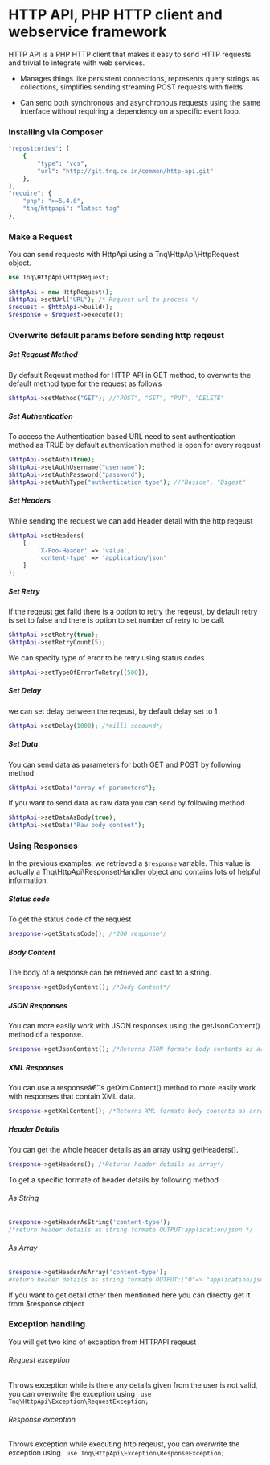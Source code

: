 HTTP API, PHP HTTP client and webservice framework
==================================================
HTTP API is a PHP HTTP client that makes it easy to send HTTP requests and
trivial to integrate with web services.

- Manages things like persistent connections, represents query strings as
  collections, simplifies sending streaming POST requests with fields

- Can send both synchronous and asynchronous requests using the same interface
  without requiring a dependency on a specific event loop.

### Installing via Composer

```bash
"repositories": [
    {
        "type": "vcs",
        "url": "http://git.tnq.co.in/common/http-api.git"
    },
],
"require": {
    "php": ">=5.4.0",
    "tnq/httpapi": "latest tag"
},
```

### Make a Request

You can send requests with HttpApi using a Tnq\HttpApi\HttpRequest object.

```php
use Tnq\HttpApi\HttpRequest;

$httpApi = new HttpRequest();
$httpApi->setUrl("URL"); /* Request url to process */
$request = $httpApi->build();
$response = $request->execute();
```
### Overwrite default params before sending http reqeust

##### Set Reqeust Method

By default Reqeust method for HTTP API in GET method, to overwrite the default method type for the request as follows

```php
$httpApi->setMethod("GET"); //"POST", "GET", "PUT", "DELETE"
```
##### Set Authentication

To access the Authentication based URL need to sent authentication method as TRUE by default authentication method is open for every reqeust

```php
$httpApi->setAuth(true);
$httpApi->setAuthUsername("username");
$httpApi->setAuthPassword("password");
$httpApi->setAuthType("authentication type"); //"Basice", "Digest"
```
##### Set Headers

While sending the request we can add Header detail with the http reqeust

```php
$httpApi->setHeaders(
    [
        'X-Foo-Header' => 'value',
        'content-type' => 'application/json'
    ]
);
```
##### Set Retry

If the reqeust get faild there is a option to retry the reqeust, by default retry is set to false and there is option to set number of retry to be call.

```php
$httpApi->setRetry(true);
$httpApi->setRetryCount(5);
```

We can specify type of error to be retry using status codes

```php
$httpApi->setTypeOfErrorToRetry([500]);
```
##### Set Delay

we can set delay between the reqeust, by default delay set to 1

```php
$httpApi->setDelay(1000); /*milli secound*/
```

##### Set Data

You can send data as parameters for both GET and POST by following method

```php
$httpApi->setData("array of parameters");
```

If you want to send data as raw data you can send by following method

```php
$httpApi->setDataAsBody(true);
$httpApi->setData("Raw body content");
```

### Using Responses

In the previous examples, we retrieved a ```$response``` variable. This value is actually a Tnq\HttpApi\ResponsetHandler object and contains lots of helpful information.

##### Status code

To get the status code of the request

```php
$response->getStatusCode(); /*200 response*/
```

##### Body Content

The body of a response can be retrieved and cast to a string.

```php
$response->getBodyContent(); /*Body Content*/
```

##### JSON Responses

You can more easily work with JSON responses using the getJsonContent() method of a response.

```php
$response->getJsonContent(); /*Returns JSON formate body contents as array*/
```
##### XML Responses

You can use a responseâ€™s getXmlContent() method to more easily work with responses that contain XML data.

```php
$response->getXmlContent(); /*Returns XML formate body contents as array*/
```
##### Header Details

You can get the whole header details as an array using getHeaders().

```php
$response->getHeaders(); /*Returns header details as array*/
```
To get a specific formate of header details by following method

###### As String

```php
$response->getHeaderAsString('content-type');
/*return header details as string formate OUTPUT:application/json */
```
###### As Array

```php
$response->getHeaderAsArray('content-type');
#return header details as string formate OUTPUT:["0"=> "application/json"]
```

If you want to get detail other then mentioned here you can directly get it from $response object

### Exception handling

You will get two kind of exception from HTTPAPI reqeust

###### Request exception

Throws exception while is there any details given from the user is not valid, you can overwrite the exception using ``` use Tnq\HttpApi\Exception\RequestException;```

###### Response exception

Throws exception while executing http reqeust, you can overwrite the exception using
``` use Tnq\HttpApi\Exception\ResponseException;```
